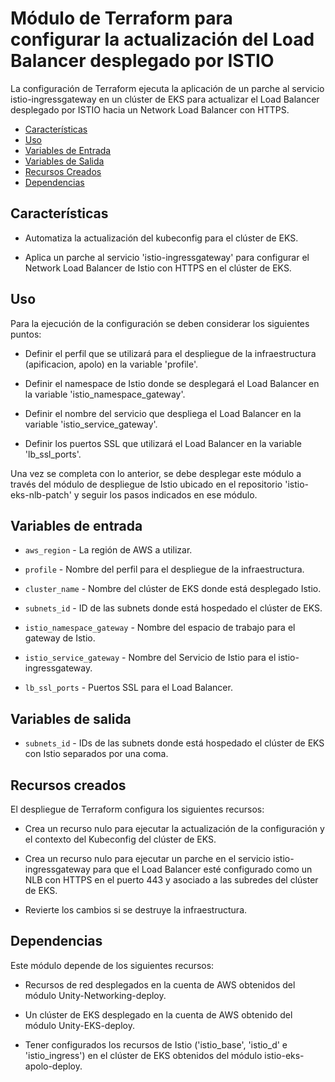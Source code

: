 # Módulo de Terraform para configurar la actualización del Load Balancer desplegado por ISTIO

La configuración de Terraform ejecuta la aplicación de un parche al servicio istio-ingressgateway en un clúster de EKS para actualizar el Load Balancer desplegado por ISTIO hacia un Network Load Balancer con HTTPS.

- [Características](#características)
- [Uso](#uso)
- [Variables de Entrada](#variables-de-entrada)
- [Variables de Salida](#variables-de-salida)
- [Recursos Creados](#recursos-creados)
- [Dependencias](#dependencias)


## Características

- Automatiza la actualización del kubeconfig para el clúster de EKS.

- Aplica un parche al servicio 'istio-ingressgateway' para configurar el Network Load Balancer de Istio con HTTPS en el clúster de EKS.


## Uso

Para la ejecución de la configuración se deben considerar los siguientes puntos:

- Definir el perfil que se utilizará para el despliegue de la infraestructura (apificacion, apolo) en la variable 'profile'.

- Definir el namespace de Istio donde se desplegará el Load Balancer en la variable 'istio_namespace_gateway'.

- Definir el nombre del servicio que despliega el Load Balancer en la variable 'istio_service_gateway'.

- Definir los puertos SSL que utilizará el Load Balancer en la variable 'lb_ssl_ports'.

Una vez se completa con lo anterior, se debe desplegar este módulo a través del módulo de despliegue de Istio ubicado en el repositorio 'istio-eks-nlb-patch' y seguir los pasos indicados en ese módulo.


## Variables de entrada

- `aws_region` - La región de AWS a utilizar.

- `profile` - Nombre del perfil para el despliegue de la infraestructura.

- `cluster_name` - Nombre del clúster de EKS donde está desplegado Istio.

- `subnets_id` - ID de las subnets donde está hospedado el clúster de EKS.

- `istio_namespace_gateway` - Nombre del espacio de trabajo para el gateway de Istio.

- `istio_service_gateway` - Nombre del Servicio de Istio para el istio-ingressgateway.

- `lb_ssl_ports` - Puertos SSL para el Load Balancer.


## Variables de salida

- `subnets_id` - IDs de las subnets donde está hospedado el clúster de EKS con Istio separados por una coma.


## Recursos creados

El despliegue de Terraform configura los siguientes recursos:

- Crea un recurso nulo para ejecutar la actualización de la configuración y el contexto del Kubeconfig del clúster de EKS.

- Crea un recurso nulo para ejecutar un parche en el servicio istio-ingressgateway para que el Load Balancer esté configurado como un NLB con HTTPS en el puerto 443 y asociado a las subredes del clúster de EKS.

- Revierte los cambios si se destruye la infraestructura.


## Dependencias

Este módulo depende de los siguientes recursos:

- Recursos de red desplegados en la cuenta de AWS obtenidos del módulo Unity-Networking-deploy.

- Un clúster de EKS desplegado en la cuenta de AWS obtenido del módulo Unity-EKS-deploy.

- Tener configurados los recursos de Istio ('istio_base', 'istio_d' e 'istio_ingress') en el clúster de EKS obtenidos del módulo istio-eks-apolo-deploy.